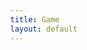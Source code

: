 ```yaml
---
title: Game
layout: default
---
```


<style>
    html,
    body {
        width: 100%;
        height: 100%;
        margin: 0px;
        border: 0;
        overflow: hidden;
        /*  Disable scrollbars */
        display: block;
        /* No floating content on sides */
    }
</style>

<body onload="update();">
    <canvas id="canvas" style='position:absolute; left:0px; top:0px;'></canvas>
</body>

<script src="{{ '/assets/js/main.js' | relative_url }}" type="text/javascript"></script>
<script src="{{ '/assets/js/inputHandler.js' | relative_url }}" type="text/javascript"><script>
